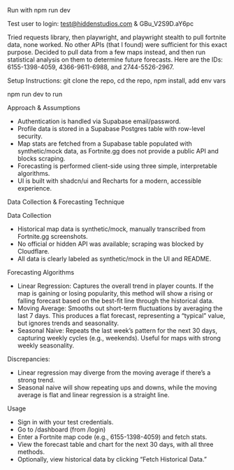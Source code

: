 Run with npm run dev


Test user to login: test@hiddenstudios.com & GBu_V2S9D.aY6pc

Tried requests library, then playwright, and playwright stealth to pull fortnite data, none worked. No other APIs (that I found) were sufficient for this exact purpose. Decided to pull data from a few maps instead, and then run statistical analysis on them to determine future forecasts. Here are the IDs: 6155-1398-4059, 4366-9611-6988, and 2744-5526-2967. 


Setup Instructions: 
git clone the repo, cd the repo, npm install, add env vars

npm run dev to run

Approach & Assumptions

- Authentication is handled via Supabase email/password.
- Profile data is stored in a Supabase Postgres table with row-level security.
- Map stats are fetched from a Supabase table populated with synthetic/mock data, as Fortnite.gg does not provide a public API and blocks scraping.
- Forecasting is performed client-side using three simple, interpretable algorithms.
- UI is built with shadcn/ui and Recharts for a modern, accessible experience.

Data Collection & Forecasting Technique

Data Collection

- Historical map data is synthetic/mock, manually transcribed from Fortnite.gg screenshots.
- No official or hidden API was available; scraping was blocked by Cloudflare.
- All data is clearly labeled as synthetic/mock in the UI and README.

  
Forecasting Algorithms

- Linear Regression: Captures the overall trend in player counts. If the map is gaining or losing popularity, this method will show a rising or falling forecast based on the best-fit line through the historical data.
- Moving Average: Smooths out short-term fluctuations by averaging the last 7 days. This produces a flat forecast, representing a “typical” value, but ignores trends and seasonality.
- Seasonal Naive: Repeats the last week’s pattern for the next 30 days, capturing weekly cycles (e.g., weekends). Useful for maps with strong weekly seasonality.

Discrepancies:
- Linear regression may diverge from the moving average if there’s a strong trend.
- Seasonal naive will show repeating ups and downs, while the moving average is flat and linear regression is a straight line.

Usage
- Sign in with your test credentials.
- Go to /dashboard (from /login)
- Enter a Fortnite map code (e.g., 6155-1398-4059) and fetch stats.
- View the forecast table and chart for the next 30 days, with all three methods.
- Optionally, view historical data by clicking “Fetch Historical Data.”
